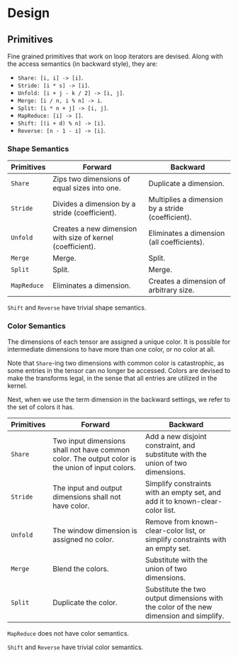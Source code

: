 # Design

## Primitives

Fine grained primitives that work on loop iterators are devised. Along with the access semantics (in backward style), they are:
- `Share: [i, i] -> [i]`.
- `Stride: [i * s] -> [i]`.
- `Unfold: [i + j - k / 2] -> [i, j]`.
- `Merge: [i / n, i % n] -> i`.
- `Split: [i * n + j] -> [i, j]`.
- `MapReduce: [i] -> []`.
- `Shift: [(i + d) % n] -> [i]`.
- `Reverse: [n - 1 - i] -> [i]`.

### Shape Semantics

| Primitives | Forward | Backward |
| --- | --- | --- |
| `Share` | Zips two dimensions of equal sizes into one. | Duplicate a dimension. |
| `Stride` | Divides a dimension by a stride (coefficient). | Multiplies a dimension by a stride (coefficient). |
| `Unfold` | Creates a new dimension with size of kernel (coefficient). | Eliminates a dimension (all coefficients). |
| `Merge` | Merge. | Split. |
| `Split` | Split. | Merge. |
| `MapReduce` | Eliminates a dimension. | Creates a dimension of arbitrary size. |

`Shift` and `Reverse` have trivial shape semantics.

### Color Semantics

The dimensions of each tensor are assigned a unique color. It is possible for intermediate dimensions to have more than one color, or no color at all.

Note that `Share`-ing two dimensions with common color is catastrophic, as some entries in the tensor can no longer be accessed. Colors are devised to make the transforms legal, in the sense that all entries are utilized in the kernel.

Next, when we use the term dimension in the backward settings, we refer to the set of colors it has.

| Primitives | Forward | Backward |
| --- | --- | --- |
| `Share` | Two input dimensions shall not have common color. The output color is the union of input colors. | Add a new disjoint constraint, and substitute with the union of two dimensions. |
| `Stride` | The input and output dimensions shall not have color. | Simplify constraints with an empty set, and add it to known-clear-color list. |
| `Unfold` | The window dimension is assigned no color. | Remove from known-clear-color list, or simplify constraints with an empty set. |
| `Merge` | Blend the colors. | Substitute with the union of two dimensions. |
| `Split` | Duplicate the color. | Substitute the two output dimensions with the color of the new dimension and simplify. |

`MapReduce` does not have color semantics.

`Shift` and `Reverse` have trivial color semantics.
